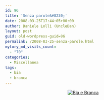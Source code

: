 ```yaml
---
id: 96
title: 'Senza parole&#8230;'
date: 2008-03-25T17:44:05+00:00
author: Daniele Lolli (UncleDan)
layout: post
guid: old-wordpress-guid=96
permalink: /2008-03-25-senza-parole.html
mytory_md_visits_count:
  - "70"
categories:
  - Miscellanea
tags:
  - bia
  - branca
---
```

<p align="center">
  <a href="/uploads/2009/03/biabranca.png"><img class="alignnone size-full wp-image-258" title="Bia e Branca" src="/uploads/2009/03/biabranca.png" alt="Bia e Branca" width="286" height="400" srcset="/uploads/2009/03/biabranca.png 286w, /uploads/2009/03/biabranca-214x300.png 214w" sizes="(max-width: 286px) 100vw, 286px" /></a>
</p>